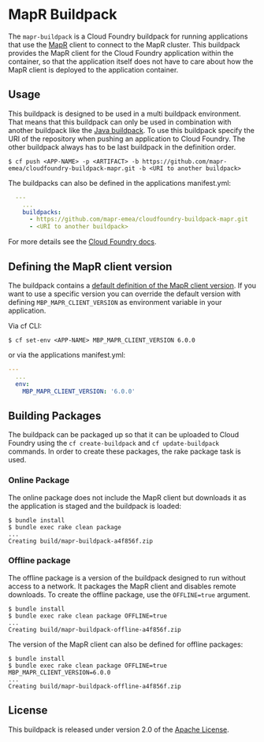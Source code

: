 # MapR Buildpack
The `mapr-buildpack` is a Cloud Foundry buildpack for running applications that use the [MapR](https://mapr.com) client to connect to the MapR cluster. This buildpack provides the MapR client for the Cloud Foundry application within the container, so that the application itself does not have to care about how the MapR client is deployed to the application container.

## Usage
This buildpack is designed to be used in a multi buildpack environment. That means that this buildpack can only be used in combination with another buildpack like the [Java buildpack](https://github.com/cloudfoundry/java-buildpack). To use this buildpack specify the URI of the repository when pushing an application to Cloud Foundry. The other buildpack always has to be last buildpack in the definition order.
```shell
$ cf push <APP-NAME> -p <ARTIFACT> -b https://github.com/mapr-emea/cloudfoundry-buildpack-mapr.git -b <URI to another buildpack>
```

The buildpacks can also be defined in the applications manifest.yml:
```yaml
  ---
    ...
    buildpacks:
      - https://github.com/mapr-emea/cloudfoundry-buildpack-mapr.git
      - <URI to another buildpack>
```

For more details see the [Cloud Foundry docs](https://docs.cloudfoundry.org/buildpacks/use-multiple-buildpacks.html).

## Defining the MapR client version
The buildpack contains a [default definition of the MapR client version](config/default_version.yml). If you want to use a specific version you can override the default version with defining `MBP_MAPR_CLIENT_VERSION` as environment variable in your application.

Via cf CLI:
```shell
$ cf set-env <APP-NAME> MBP_MAPR_CLIENT_VERSION 6.0.0
```

or via the applications manifest.yml:
```yaml
---
  ...
  env:
    MBP_MAPR_CLIENT_VERSION: '6.0.0'
```

## Building Packages
The buildpack can be packaged up so that it can be uploaded to Cloud Foundry using the `cf create-buildpack` and `cf update-buildpack` commands. In order to create these packages, the rake package task is used.

### Online Package
The online package does not include the MapR client but downloads it as the application is staged and the buildpack is loaded:
```shell
$ bundle install
$ bundle exec rake clean package
...
Creating build/mapr-buildpack-a4f856f.zip
```

### Offline package
The offline package is a version of the buildpack designed to run without access to a network. It packages the MapR client and disables remote downloads. To create the offline package, use the `OFFLINE=true` argument.
```shell
$ bundle install
$ bundle exec rake clean package OFFLINE=true
...
Creating build/mapr-buildpack-offline-a4f856f.zip
```

The version of the MapR client can also be defined for offline packages:
```shell
$ bundle install
$ bundle exec rake clean package OFFLINE=true MBP_MAPR_CLIENT_VERSION=6.0.0
...
Creating build/mapr-buildpack-offline-a4f856f.zip
```

## License
This buildpack is released under version 2.0 of the [Apache License](http://www.apache.org/licenses/LICENSE-2.0).